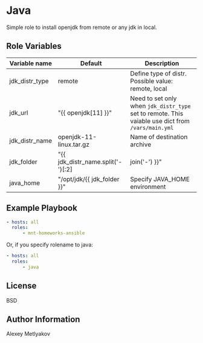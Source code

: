Java
=========

Simple role to install openjdk from remote or any jdk in local.

Role Variables
--------------

| Variable name | Default | Description |
|--------------|-----------------------------|------------------------------------------------|
| jdk_distr_type | remote | Define type of distr. Possible value: remote, local |
| jdk_url | "{{ openjdk[11] }}" | Need to set only when `jdk_distr_type` set to remote. This vaiable use dict from `/vars/main.yml` |
| jdk_distr_name | openjdk-11-linux.tar.gz | Name of destination archive |
| jdk_folder | "{{ jdk_distr_name.split('-')[:2] | join('-')  }}" | Name of directory to unarchive. By default it used jinja template from archive name |
| java_home | "/opt/jdk/{{ jdk_folder }}" | Specify JAVA_HOME environment |

Example Playbook
----------------

```yaml
- hosts: all
  roles:
      - mnt-homeworks-ansible
```
Or, if you specify rolename to java:
```yaml
- hosts: all
  roles:
      - java
```

License
-------

BSD

Author Information
------------------

Alexey Metlyakov
